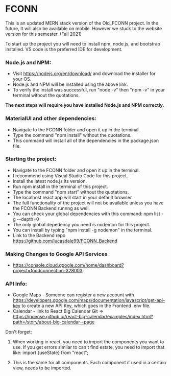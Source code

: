 # FCONN
This is an updated MERN stack version of the Old_FCONN project. In the future, It will also be available on mobile. However we stuck to the website version for this semester. (Fall 2021)

To start up the project you will need to install npm, node.js, and bootstrap installed. VS code is the preferred IDE for development.

### Node.js and NPM:
* Visit https://nodejs.org/en/download/ and download the installer for your OS.
* Node.js and NPM will be installed using the above link.
* To verify the install was successful, run "node -v" then "npm -v" in your terminal without the quotations.

**The next steps will require you have installed Node.js and NPM correctly.** 

### MaterialUI and other dependencies:
* Navigate to the FCONN folder and open it up in the terminal.  
* Type the command "npm install" without the quotations.
* This command will install all of the dependencies in the package.json file.


### Starting the project: 
* Navigate to the FCONN folder and open it up in the terminal.
* I recommend using Visual Studio Code for this project.
* Install the latest node.js lts version.
* Run npm install in the terminal of this project.
* Type the command "npm start" without the quotations. 
* The localhost react app will start in your default browser.
* The full functionality of the project will not be available unless you have the FCONN Backend runnng as well.
* You can check your global dependencies with this command: npm list -g --depth=0
* The only global depedency you need is nodemon for this project.
* You can install by typing "npm install -g nodemon" in the terminal.
* Link to the Backend repo https://github.com/lucasdale99/FCONN_Backend

### Making Changes to Google API Services
* https://console.cloud.google.com/home/dashboard?project=foodconnection-328003

### API Info:
* Google Maps - Someone can register a new account with https://developers.google.com/maps/documentation/javascript/get-api-key
  to create a new API Key, which goes in the Frontend .env file. 
* Calendar - link to React Big Calendar Git => https://jquense.github.io/react-big-calendar/examples/index.html?path=/story/about-big-calendar--page

Don't forget:
1. When working in react, you need to import the components you want to use. If you get errors similar to can't find estate, you need to import that like:
    import {useState} from "react";

1. This is the same for all components. Each component if used in a certain view, needs to be imported.
